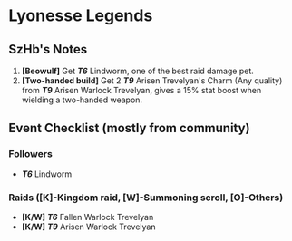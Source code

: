 # Lyonesse Legends

## SzHb's Notes

1. **[Beowulf]** Get ***T6*** Lindworm, one of the best raid damage pet.
2. **[Two-handed build]** Get 2 ***T9*** Arisen Trevelyan's Charm (Any quality) from ***T9*** Arisen Warlock Trevelyan, gives a 15% stat boost when wielding a two-handed weapon.

## Event Checklist (mostly from community)

### Followers

- ***T6*** Lindworm

### Raids ([K]-Kingdom raid, [W]-Summoning scroll, [O]-Others)

- **[K/W]** ***T6*** Fallen Warlock Trevelyan
- **[K/W]** ***T9*** Arisen Warlock Trevelyan
